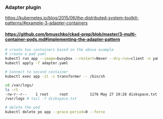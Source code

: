 ### Adapter plugin
https://kubernetes.io/blog/2015/06/the-distributed-system-toolkit-patterns/#example-3-adapter-containers


#### https://github.com/bmuschko/ckad-prep/blob/master/3-multi-container-pods.md#implementing-the-adapter-pattern

```bash
# create two containers based on the above example
# create a pod yaml
kubectl run app --image=busybox --restart=Never --dry-run=client -o yaml -- /bin/sh -c 'while true; do echo "$(date) | $(du -sh ~)" >> /var/logs/diskspace.txt; sleep 5; done;' > adapter.yaml
kubectl apply -f adapter.yaml

# Connect to second container
kubectl exec app -it -c transformer -- /bin/sh

cd /var/logs/
ls -rt
-rw-r--r--    1 root     root          1176 May 27 19:28 diskspace.txt
/var/logs # tail -f diskspace.txt

# delete the pod
kubectl delete po app --grace-period=0 --force
```